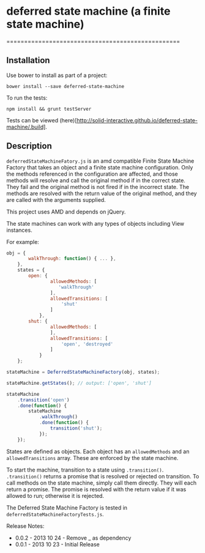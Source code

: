 # deferred state machine (a finite state machine)
=================================================

## Installation

Use bower to install as part of a project:
```
bower install --save deferred-state-machine
```

To run the tests:
```
npm install && grunt testServer
```

Tests can be viewed (here)[http://solid-interactive.github.io/deferred-state-machine/.build].

## Description

`deferredStateMachineFatory.js` is an amd compatible Finite State Machine Factory that takes an object and a finite state machine
configuration. Only the methods referenced in the configuration are affected, and those methods
will resolve and call the original method if in the correct state. They fail and the original method is not fired
if in the incorrect state. The methods are resolved with the return value of the original method, and they are called
with the arguments supplied.

This project uses AMD and depends on jQuery.

The state machines can work with any types of objects including View instances.

For example:

```javascript
obj = {
        walkThrough: function() { ... },
    },
    states = {
        open: {
                allowedMethods: [
                   'walkThrough'
                ],
                allowedTransitions: [
                    'shut'
                ]
            },
        shut: {
                allowedMethods: [
                ],
                allowedTransitions: [
                    'open', 'destroyed'
                ]
            }
    };

stateMachine = DeferredStateMachineFactory(obj, states);

stateMachine.getStates(); // output: ['open', 'shut']

stateMachine
    .transition('open')
    .done(function() {
        stateMachine
            .walkThrough()
            .done(function() {
                transition('shut');
            });
    });
```

States are defined as objects. Each object has an `allowedMethods` and an `allowedTransitions` array. These are enforced
by the state machine.

To start the machine, transition to a state using `.transition()`. `.transition()` returns a promise that is resolved or
rejected on transition. To call methods on the state machine, simply call them directly. They will each return a promise.
The promise is resolved with the return value if it was allowed to run; otherwise it is rejected.

The Deferred State Machine Factory is tested in `deferredStateMachineFactoryTests.js`.

Release Notes:

* 0.0.2 - 2013 10 24 - Remove _ as dependency
* 0.0.1 - 2013 10 23 - Initial Release
